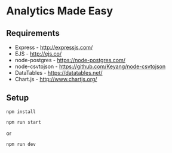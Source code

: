# Analytics Made Easy

## Requirements
* Express - http://expressjs.com/
* EJS - http://ejs.co/
* node-postgres - https://node-postgres.com/
* node-csvtojson - https://github.com/Keyang/node-csvtojson
* DataTables - https://datatables.net/
* Chart.js - http://www.chartjs.org/

## Setup
    npm install

    npm run start 

or

    npm run dev 
